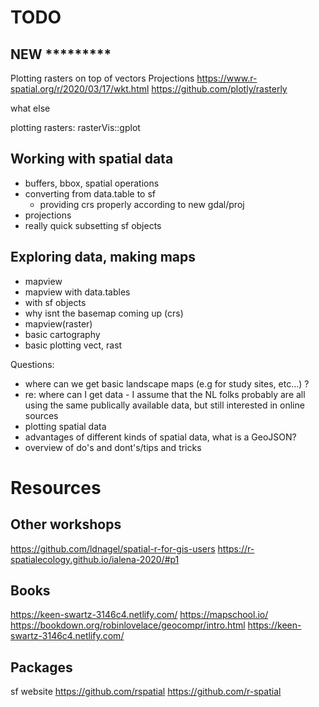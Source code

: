 # TODO

## NEW *********
Plotting rasters on top of vectors
Projections
https://www.r-spatial.org/r/2020/03/17/wkt.html
https://github.com/plotly/rasterly

what else


plotting rasters: rasterVis::gplot



## Working with spatial data
* buffers, bbox, spatial operations
* converting from data.table to sf
	+ providing crs properly according to new gdal/proj
* projections
* really quick subsetting sf objects


## Exploring data, making maps
* mapview
* mapview with data.tables
* with sf objects
* why isnt the basemap coming up (crs)
* mapview(raster)
* basic cartography
* basic plotting vect, rast


Questions:
* where can we get basic landscape maps (e.g for study sites, etc...) ?
* re: where can I get data - I assume that the NL folks probably are all using the same publically available data, but still interested in online sources
* plotting spatial data
* advantages of different kinds of spatial data, what is a GeoJSON?
* overview of do's and dont's/tips and tricks


# Resources
## Other workshops
https://github.com/ldnagel/spatial-r-for-gis-users
https://r-spatialecology.github.io/ialena-2020/#p1

## Books
https://keen-swartz-3146c4.netlify.com/
https://mapschool.io/
https://bookdown.org/robinlovelace/geocompr/intro.html
https://keen-swartz-3146c4.netlify.com/


## Packages
sf website
https://github.com/rspatial 
https://github.com/r-spatial

